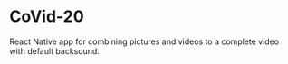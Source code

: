 # CoVid-20
React Native app for combining pictures and videos to a complete video with default backsound.
